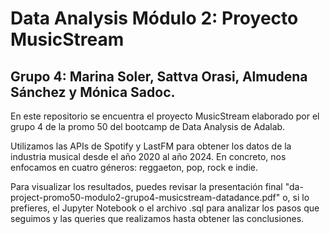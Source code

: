 # Data Analysis Módulo 2: Proyecto MusicStream
## Grupo 4: Marina Soler, Sattva Orasi, Almudena Sánchez y Mónica Sadoc.

En este repositorio se encuentra el proyecto MusicStream elaborado por el grupo 4 de la promo 50 del bootcamp de Data Analysis de Adalab.

Utilizamos las APIs de Spotify y LastFM para obtener los datos de la industria musical desde el año 2020 al año 2024. En concreto, nos enfocamos en cuatro géneros: reggaeton, pop, rock e indie. 

Para visualizar los resultados, puedes revisar la presentación final "da-project-promo50-modulo2-grupo4-musicstream-datadance.pdf" o, si lo prefieres,  el Jupyter Notebook o el archivo .sql para analizar los pasos que seguimos y las queries que realizamos hasta obtener las conclusiones. 




